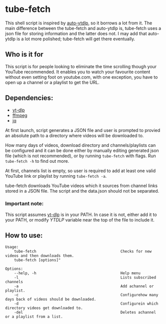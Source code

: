 # tube-fetch

This shell script is inspired by [auto-ytdlp](https://github.com/exadisme/auto-ytdlp), so it borrows a lot from it. The main difference between the tube-fetch and auto-ytdlp is, tube-fetch uses a json file for storing information and the latter does not. I may add that auto-ytdlp is a lot more polished; tube-fetch will get there eventually.

## Who is it for

This script is for people looking to eliminate the time scrolling though your YouTube recommended. It enables you to watch your favourite content without even setting foot on youtube.com, with one exception, you have to open up a channel or a playlist to get the URL.  

## Dependencies:

- [yt-dlp](https://github.com/yt-dlp/yt-dlp)
- [ffmpeg](https://github.com/FFmpeg/FFmpeg)
- [jq](https://github.com/stedolan/jq)

At first launch, script generates a JSON file and user is prompted to provied an absolute path to a directory where videos will be downloaded to.

How many days of videos, download directory and channels/playlists can be configured and it can be done either by manually editing generated json file (which is not recommended), or by running `tube-fetch` with flags. Run `tube-fetch -h` to find out more.

At first, channels list is empty, so user is required to add at least one valid YouTube link or playlist by running `tube-fetch -a`.  

tube-fetch downloads YouTube videos which it sources from channel links stored in a JSON file. The script and the data.json should not be separated.

### Important note:

This script assumes [yt-dlp](https://github.com/yt-dlp/yt-dlp) is in your PATH. In case it is not, either add it to your PATH, or modify *YTDLP* variable near the top of the file to include it.

## How to use:

```
Usage:
    tube-fetch                                      Checks for new videos and then downloads them.
    tube-fetch [options]"

Options:
    --help, -h                                      Help menu
    -l                                              Lists subscribed channels
    -a                                              Add achannel or playlist.
    -c                                              Configurehow many days back of videos should be downloaded.
    -d                                              Configurein which directory videos get downloaded to.
    -del                                            Deletes achannel or a playlist from a list.
```
